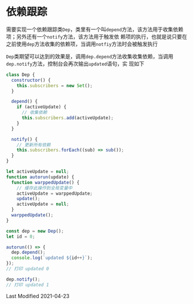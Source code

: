# 依赖跟踪

需要实现一个依赖跟踪类`Dep`，类里有一个叫`depend`方法，该方法用于收集依赖项；另外还有一个`notify`方法，该方法用于触发依
赖项的执行，也就是说只要在之前使用`dep`方法收集的依赖项，当调用`notfiy`方法时会被触发执行

`Dep`类期望可以达到的效果是，调用`dep.depend`方法收集收集依赖，当调用`dep.notify`方法，控制台会再次输出`updated`语句，实
现如下

```javascript
class Dep {
  constructor() {
    this.subscribers = new Set();
  }

  depend() {
    if (activeUpdate) {
      // 收集依赖
      this.subscribers.add(activeUpdate);
    }
  }

  notify() {
    // 更新所有依赖
    this.subscribers.forEach((sub) => sub());
  }
}

let activeUpdate = null;
function autorun(update) {
  function warppedUpdate() {
    // 缓存此操作到全局变量中
    activeUpdate = warppedUpdate;
    update();
    activeUpdate = null;
  }
  warppedUpdate();
}

const dep = new Dep();
let id = 0;

autorun(() => {
  dep.depend();
  console.log(`updated ${id++}`);
});
// 打印 updated 0

dep.notify();
// 打印 updated 1
```

Last Modified 2021-04-23
